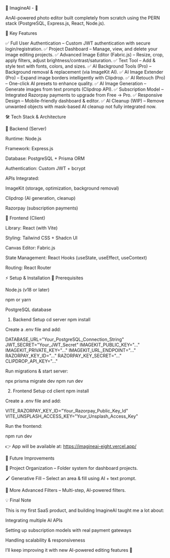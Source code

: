 🚀 ImagineAI - 🎉

AnAI-powered photo editor built completely from scratch using the PERN stack (PostgreSQL, Express.js, React, Node.js).


🌟 Key Features

✅ Full User Authentication – Custom JWT authentication with secure login/registration.
✅ Project Dashboard – Manage, view, and delete your image editing projects.
✅ Advanced Image Editor (Fabric.js) – Resize, crop, apply filters, adjust brightness/contrast/saturation.
✅ Text Tool – Add & style text with fonts, colors, and sizes.
✅ AI Background Tools (Pro) – Background removal & replacement (via ImageKit AI).
✅ AI Image Extender (Pro) – Expand image borders intelligently with Clipdrop.
✅ AI Retouch (Pro) – One-click AI presets to enhance quality.
✅ AI Image Generation – Generate images from text prompts (Clipdrop API).
✅ Subscription Model – Integrated Razorpay payments to upgrade from Free → Pro.
✅ Responsive Design – Mobile-friendly dashboard & editor.
✅ AI Cleanup (WIP) – Remove unwanted objects with mask-based AI cleanup not fully integrated now.


🛠 Tech Stack & Architecture

🔹 Backend (Server)

Runtime: Node.js

Framework: Express.js

Database: PostgreSQL + Prisma ORM

Authentication: Custom JWT + bcrypt

APIs Integrated:

ImageKit (storage, optimization, background removal)

Clipdrop (AI generation, cleanup)

Razorpay (subscription payments)

🔹 Frontend (Client)

Library: React (with Vite)

Styling: Tailwind CSS + Shadcn UI

Canvas Editor: Fabric.js

State Management: React Hooks (useState, useEffect, useContext)

Routing: React Router

⚡ Setup & Installation
🔧 Prerequisites

Node.js (v18 or later)

npm or yarn

PostgreSQL database

1. Backend Setup
cd server
npm install


Create a .env file and add:

DATABASE_URL="Your_PostgreSQL_Connection_String"
JWT_SECRET="Your_JWT_Secret"
IMAGEKIT_PUBLIC_KEY="..."
IMAGEKIT_PRIVATE_KEY="..."
IMAGEKIT_URL_ENDPOINT="..."
RAZORPAY_KEY_ID="..."
RAZORPAY_KEY_SECRET="..."
CLIPDROP_API_KEY="..."


Run migrations & start server:

npx prisma migrate dev
npm run dev

2. Frontend Setup
cd client
npm install


Create a .env file and add:

VITE_RAZORPAY_KEY_ID="Your_Razorpay_Public_Key_Id"
VITE_UNSPLASH_ACCESS_KEY="Your_Unsplash_Access_Key"


Run the frontend:

npm run dev


👉 App will be available at: https://imagineai-eight.vercel.app/

🔮 Future Improvements

📂 Project Organization – Folder system for dashboard projects.

🖌️ Generative Fill – Select an area & fill using AI + text prompt.

🎨 More Advanced Filters – Multi-step, AI-powered filters.

💡 Final Note

This is my first SaaS product, and building ImagineAI taught me a lot about:

Integrating multiple AI APIs

Setting up subscription models with real payment gateways

Handling scalability & responsiveness

I’ll keep improving it with new AI-powered editing features 🚀
